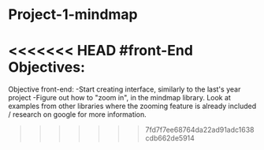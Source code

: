 # Project-1-mindmap

<<<<<<< HEAD
#front-End
Objectives:
=======
Objective front-end:
-Start creating interface, similarly to the last's year project
-Figure out how to "zoom in", in the mindmap library. Look at examples from other libraries where the zooming feature is already included / research on google for more information.
>>>>>>> 7fd7f7ee68764da22ad91adc1638cdb662de5914
